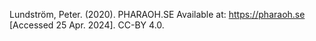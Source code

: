 Lundström, Peter. (2020). PHARAOH.SE Available at: https://pharaoh.se [Accessed 25 Apr. 2024]. CC-BY 4.0.